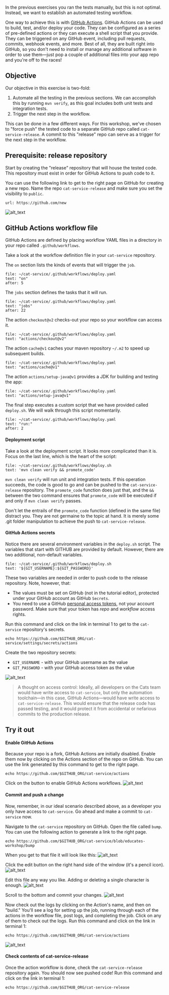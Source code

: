 In the previous exercises you ran the tests manually, but this is not optimal. Instead, we want to establish an automated testing workflow. 

One way to achieve this is with [GitHub Actions](https://docs.github.com/en/actions). 
GitHub Actions can be used to build, test, and/or deploy your code. They can be configured as a series of pre-defined actions or they can execute a shell script that you provide. They can be triggered on any GitHub event, including pull requests, commits, webhook events, and more. Best of all, they are built right into GitHub, so you don't need to install or manage any additional software in order to use them—just pop a couple of additional files into your app repo and you're off to the races!

## Objective

Our objective in this exercise is two-fold:
1. Automate all the testing in the previous sections.
We can accomplish this by running `mvn verify`, as this goal includes both unit tests and integration tests.
2. Trigger the next step in the workflow. 

This can be done in a few different ways. For this workshop, we've chosen to "force push" the tested code to a separate GitHub repo called `cat-service-release`. A commit to this "release" repo can serve as a trigger for the next step in the workflow.

## Prerequisite: release repository

Start by creating the "release" repository that will house the tested code.
This repository must exist in order for GitHub Actions to push code to it.

You can use the following link to get to the right page on GitHub for creating a new repo.
Name the repo `cat-service-release` and make sure you set the visibility to `public`.
```dashboard:open-url
url: https://github.com/new
```

![alt_text](images/ga-new-repo.png "Create new repo exe and settings")

## GitHub Actions workflow file

GitHub Actions are defined by placing workflow YAML files in a directory in your repo called `.github/workflows`.

Take a look at the workflow definition file in your `cat-service` repository.

The `on` section lists the kinds of events that will trigger the `job`.
```editor:select-matching-text
file: ~/cat-service/.github/workflows/deploy.yaml
text: "on"
after: 5
```

The `jobs` section defines the tasks that it will run.
```editor:select-matching-text
file: ~/cat-service/.github/workflows/deploy.yaml
text: "jobs"
after: 22
```

The action `checkout@v2` checks-out your repo so your workflow can access it.
```editor:select-matching-text
file: ~/cat-service/.github/workflows/deploy.yaml
text: "actions/checkout@v2"
```

The action `cache@v1` caches your maven repository `~/.m2` to speed up subsequent builds.
```editor:select-matching-text
file: ~/cat-service/.github/workflows/deploy.yaml
text: "actions/cache@v1"
```

The action `actions/setup-java@v1` provides a JDK for building and testing the app:
```editor:select-matching-text
file: ~/cat-service/.github/workflows/deploy.yaml
text: "actions/setup-java@v1"
```

The final step executes a custom script that we have provided called `deploy.sh`.
We will walk through this script momentarily.
```editor:select-matching-text
file: ~/cat-service/.github/workflows/deploy.yaml
text: "run:"
after: 2
```

#### Deployment script

Take a look at the deployment script.
It looks more complicated than it is.
Focus on the last line, which is the heart of the script:
```editor:select-matching-text
file: ~/cat-service/.github/workflows/deploy.sh
text: 'mvn clean verify && promote_code'
```

`mvn clean verify` will run unit and integration tests.
If this operation succeeds, the code is good to go and can be pushed to the `cat-service-release` repository.
The `promote_code` function does just that, and the `&&` between the two command ensures that `promote_code` will be executed if and only if `mvn clean verify` passes.

Don't let the entrails of the `promote_code` function (defined in the same file) distract you. They are not germaine to the topic at hand. It is merely some .git folder manipulation to achieve the push to `cat-service-release`.

#### GitHub Actions secrets

Notice there are several environment variables in the `deploy.sh` script.
The variables that start with GITHUB are provided by default.
However, there are two additional, non-default variables.
```editor:select-matching-text
file: ~/cat-service/.github/workflows/deploy.sh
text: '${GIT_USERNAME}:${GIT_PASSWORD}'
```

These two variables are needed in order to push code to the release repository. Note, however, that:
- The values must be set on GitHub (not in the tutorial editor), protected under your GitHub account as GitHub `Secrets`.
- You need to use a GitHub [personal access tokens](https://github.com/settings/tokens), not your account password. Make sure that your token has *repo* and *workflow* access rights.

Run this command and click on the link in terminal 1 to get to the `cat-service` repository's secrets.
```execute-1
echo https://github.com/$GITHUB_ORG/cat-service/settings/secrets/actions
```
Create the two repository secrets:
- `GIT_USERNAME` - with your GitHub username as the value
- `GIT_PASSWORD` - with your GitHub access token as the value

![alt_text](images/github-actions-secrets.png "Create GitHub Actions secrets")

> A thought on access control:
> Ideally, all developers on the Cats team would have write access to `cat-service`, but only the automation toolchain—in this case, GitHub Actions—would have write access to `cat-service-release`. 
> This would ensure that the release code has passed testing, and it would protect it from accidental or nefarious commits to the production release.

## Try it out

#### Enable GitHub Actions

Because your repo is a fork, GitHub Actions are initially disabled.
Enable them now by clicking on the Actions section of the repo on GitHub.
You can use the link generated by this command to get to the right page.
```execute-1
echo https://github.com/$GITHUB_ORG/cat-service/actions
```

Click on the button to enable GitHub Actions workflows.
![alt_text](images/github-actions-enable-workflows.png "Enable GitHub Actions workflows")

#### Commit and push a change

Now, remember, in our ideal scenario described above, as a developer you only have access to `cat-service`. Go ahead and make a commit to `cat-service` now.

Navigate to the `cat-service` repository on GitHub.
Open the file called `bump`. 
You can use the following action to generate a link to the right page.
```execute-1
echo https://github.com/$GITHUB_ORG/cat-service/blob/educates-workshop/bump
```

When you get to that file it will look like this:
![alt_text](images/ga-bump-1.png "Change this file to trigger GitHub Actions workflow")

Click the edit button on the right hand side of the window (it's a pencil icon).
![alt_text](images/ga-edit-file.png "Click edit file to edit bump file")

Edit this file any way you like. Adding or deleting a single character is enough.
![alt_text](images/ga-update-1.png "Change bump file")

Scroll to the bottom and commit your changes.
![alt_text](images/ga-commit-bump.png "Change bump file")

Now check out the logs by clicking on the Action's name, and then on "build." You'll see a log for setting up the job, running through each of the actions in the workflow file, post logs, and completing the job. Click on any of them to check out the logs.
Run this command and click on the link in terminal 1:
```execute-1
echo https://github.com/$GITHUB_ORG/cat-service/actions
```

![alt_text](images/github-actions-logs.png "GitHub Actions logs")

#### Check contents of cat-service-release

Once the action workflow is done, check the `cat-service-release` repository again. You should now see pushed code!
Run this command and click on the link in terminal 1:
```execute-1
echo https://github.com/$GITHUB_ORG/cat-service-release
```
